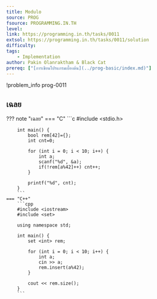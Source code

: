 ```yaml
---
title: Modulo
source: PROG
fsource: PROGRAMMING.IN.TH
level:
link: https://programming.in.th/tasks/0011
extsol: https://programming.in.th/tasks/0011/solution
difficulty: 
tags: 
    - Implementation
author: Pakin Olanraktham & Black Cat
prereq: ["[การเขียนโปรแกรมเบื้องต้น](../prog-basic/index.md)"]
---
```


!problem_info prog-0011

## เฉลย

??? note "เฉลย"
    === "C"
        ```c
        #include <stdio.h>

        int main() {
            bool rem[42]={};
            int cnt=0;

            for (int i = 0; i < 10; i++) {
                int a;
                scanf("%d", &a);
                if(!rem[a%42]++) cnt++;
            }

            printf("%d", cnt);
        }
        ```
    === "C++"
        ```cpp
        #include <iostream>
        #include <set>

        using namespace std;

        int main() {
            set <int> rem;

            for (int i = 0; i < 10; i++) {
                int a;
                cin >> a;
                rem.insert(a%42);
            }

            cout << rem.size();
        }
        ```

